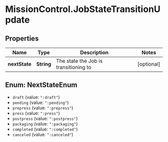 # MissionControl.JobStateTransitionUpdate

## Properties
Name | Type | Description | Notes
------------ | ------------- | ------------- | -------------
**nextState** | **String** | The state the Job is transitioning to | [optional] 

<a name="NextStateEnum"></a>
## Enum: NextStateEnum

* `draft` (value: `":draft"`)
* `pending` (value: `":pending"`)
* `prepress` (value: `":prepress"`)
* `press` (value: `":press"`)
* `postpress` (value: `":postpress"`)
* `packaging` (value: `":packaging"`)
* `completed` (value: `":completed"`)
* `canceled` (value: `":canceled"`)

